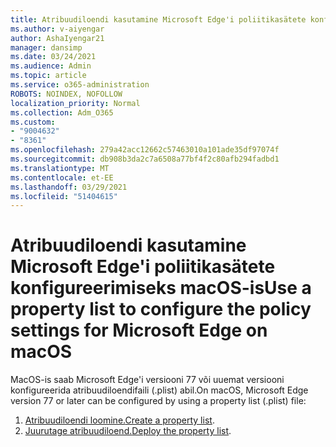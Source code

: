 ```yaml
---
title: Atribuudiloendi kasutamine Microsoft Edge'i poliitikasätete konfigureerimiseks macOS-is
ms.author: v-aiyengar
author: AshaIyengar21
manager: dansimp
ms.date: 03/24/2021
ms.audience: Admin
ms.topic: article
ms.service: o365-administration
ROBOTS: NOINDEX, NOFOLLOW
localization_priority: Normal
ms.collection: Adm_O365
ms.custom:
- "9004632"
- "8361"
ms.openlocfilehash: 279a42acc12662c57463010a101ade35df97074f
ms.sourcegitcommit: db908b3da2c7a6508a77bf4f2c80afb294fadbd1
ms.translationtype: MT
ms.contentlocale: et-EE
ms.lasthandoff: 03/29/2021
ms.locfileid: "51404615"
---
```

# <a name="use-a-property-list-to-configure-the-policy-settings-for-microsoft-edge-on-macos"></a><span data-ttu-id="ce60e-102">Atribuudiloendi kasutamine Microsoft Edge'i poliitikasätete konfigureerimiseks macOS-is</span><span class="sxs-lookup"><span data-stu-id="ce60e-102">Use a property list to configure the policy settings for Microsoft Edge on macOS</span></span>

<span data-ttu-id="ce60e-103">MacOS-is saab Microsoft Edge'i versiooni 77 või uuemat versiooni konfigureerida atribuudiloendifaili (.plist) abil.</span><span class="sxs-lookup"><span data-stu-id="ce60e-103">On macOS, Microsoft Edge version 77 or later can be configured by using a property list (.plist) file:</span></span>

1. <span data-ttu-id="ce60e-104">[Atribuudiloendi loomine.](https://go.microsoft.com/fwlink/?linkid=2134726)</span><span class="sxs-lookup"><span data-stu-id="ce60e-104">[Create a property list](https://go.microsoft.com/fwlink/?linkid=2134726).</span></span>
1. <span data-ttu-id="ce60e-105">[Juurutage atribuudiloend.](https://go.microsoft.com/fwlink/?linkid=2134727)</span><span class="sxs-lookup"><span data-stu-id="ce60e-105">[Deploy the property list](https://go.microsoft.com/fwlink/?linkid=2134727).</span></span>
